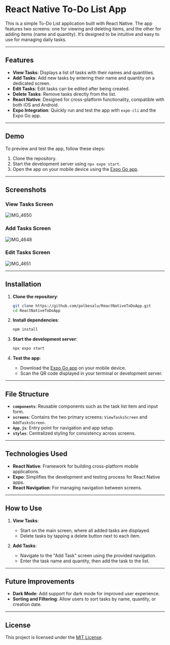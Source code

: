 # React Native To-Do List App

This is a simple To-Do List application built with React Native. The app features two screens: one for viewing and deleting items, and the other for adding items (name and quantity). It’s designed to be intuitive and easy to use for managing daily tasks.

---

## Features

- **View Tasks**: Displays a list of tasks with their names and quantities.
- **Add Tasks**: Add new tasks by entering their name and quantity on a dedicated screen.
- **Edit Tasks**: Edit tasks can be edited after being created.
- **Delete Tasks**: Remove tasks directly from the list.
- **React Native**: Designed for cross-platform functionality, compatible with both iOS and Android.
- **Expo Integration**: Quickly run and test the app with `expo-cli` and the Expo Go app.

---

## Demo

To preview and test the app, follow these steps:

1. Clone the repository.
2. Start the development server using `npx expo start`.
3. Open the app on your mobile device using the [Expo Go app](https://expo.dev/client).

---

## Screenshots

### View Tasks Screen  
![IMG_4650](https://github.com/user-attachments/assets/9295c0b4-bc59-40f4-95b3-2707cd2aa272)

### Add Tasks Screen  
![IMG_4648](https://github.com/user-attachments/assets/10020e15-d07c-46a9-92a9-135b0cb282c2)

### Edit Tasks Screen
![IMG_4651](https://github.com/user-attachments/assets/b4adfaf4-6310-4c41-b3d2-5ad83bbca16b)

---

## Installation

1. **Clone the repository**:

   ```bash
   git clone https://github.com/polbesalu/ReactNativeToDoApp.git
   cd ReactNativeToDoApp
   ```

2. **Install dependencies**:

   ```bash
   npm install
   ```

3. **Start the development server**:

   ```bash
   npx expo start
   ```

4. **Test the app**:

   - Download the [Expo Go app](https://expo.dev/client) on your mobile device.
   - Scan the QR code displayed in your terminal or development server.

---

## File Structure

- **`components`**: Reusable components such as the task list item and input form.
- **`screens`**: Contains the two primary screens: `ViewTasksScreen` and `AddTasksScreen`.
- **`App.js`**: Entry point for navigation and app setup.
- **`styles`**: Centralized styling for consistency across screens.

---

## Technologies Used

- **React Native**: Framework for building cross-platform mobile applications.
- **Expo**: Simplifies the development and testing process for React Native apps.
- **React Navigation**: For managing navigation between screens.

---

## How to Use

1. **View Tasks**:
   - Start on the main screen, where all added tasks are displayed.
   - Delete tasks by tapping a delete button next to each item.

2. **Add Tasks**:
   - Navigate to the "Add Task" screen using the provided navigation.
   - Enter the task name and quantity, then add the task to the list.

---

## Future Improvements

- **Dark Mode**: Add support for dark mode for improved user experience.
- **Sorting and Filtering**: Allow users to sort tasks by name, quantity, or creation date.

---

## License

This project is licensed under the [MIT License](./LICENSE).

